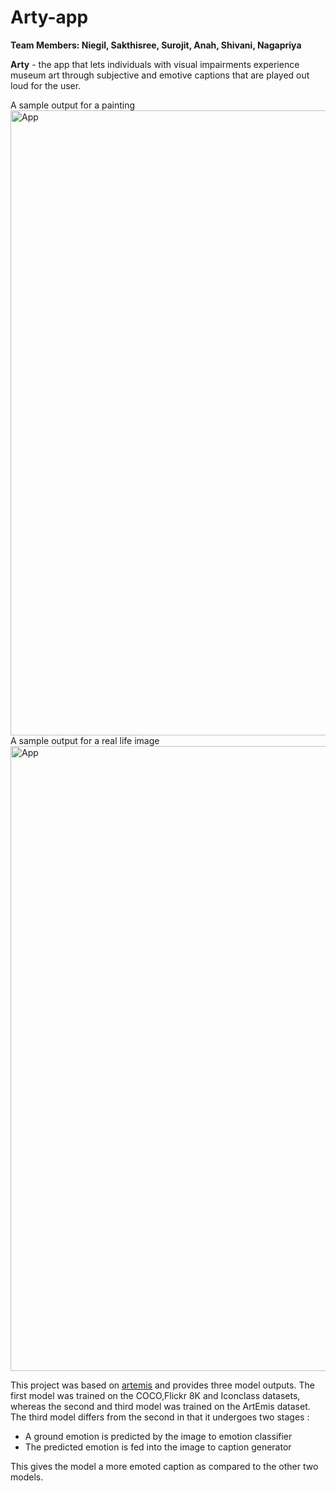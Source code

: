 # Arty-app

**Team Members: Niegil, Sakthisree, Surojit, Anah, Shivani, Nagapriya**

**Arty** - the app that lets individuals with visual impairments experience museum art through subjective and emotive captions that are played out loud for the user.

A sample output for a painting
<img src="arty_painting.gif" alt="App" width="1000"/>
A sample output for a real life image
<img src="arty.gif" alt="App" width="1000"/>

This project was based on [artemis](https://arxiv.org/abs/2101.07396) and provides three model outputs. The first model was trained on the COCO,Flickr 8K and Iconclass datasets, whereas the second and third model was trained on the ArtEmis dataset. The third model differs from the second in that it undergoes two stages :
- A ground emotion is predicted by the image to emotion classifier  
- The predicted emotion is fed into the image to caption generator

This gives the model a more emoted caption as compared to the other two models. 

